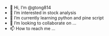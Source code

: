 - 👋 Hi, I’m @gtong814
- 👀 I’m interested in stock analysis
- 🌱 I’m currently learning python and pine script
- 💞️ I’m looking to collaborate on ...
- 📫 How to reach me ...

<!---
gtong814/gtong814 is a ✨ special ✨ repository because its `README.md` (this file) appears on your GitHub profile.
You can click the Preview link to take a look at your changes.
--->
